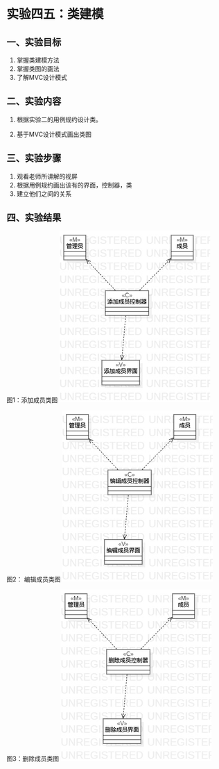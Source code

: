# 实验四五：类建模

## 一、实验目标

1. 掌握类建模方法
2. 掌握类图的画法
3. 了解MVC设计模式

## 二、实验内容

1. 根据实验二的用例规约设计类。

2. 基于MVC设计模式画出类图

## 三、实验步骤

1. 观看老师所讲解的视屏
2. 根据用例规约画出该有的界面，控制器，类
3. 建立他们之间的关系

## 四、实验结果

图1：添加成员类图
![实验四类图1](./lb45_1.jpg)

图2： 编辑成员类图
![实验四类图1](./lb45_2.jpg)

图3：删除成员类图
![实验四类图1](./lb45_3.jpg)
